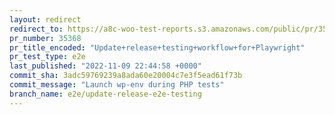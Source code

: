 ```yaml
---
layout: redirect
redirect_to: https://a8c-woo-test-reports.s3.amazonaws.com/public/pr/35368/e2e/index.html
pr_number: 35368
pr_title_encoded: "Update+release+testing+workflow+for+Playwright"
pr_test_type: e2e
last_published: "2022-11-09 22:44:58 +0000"
commit_sha: 3adc59769239a8ada60e20004c7e3f5ead61f73b
commit_message: "Launch wp-env during PHP tests"
branch_name: e2e/update-release-e2e-testing
---
```

